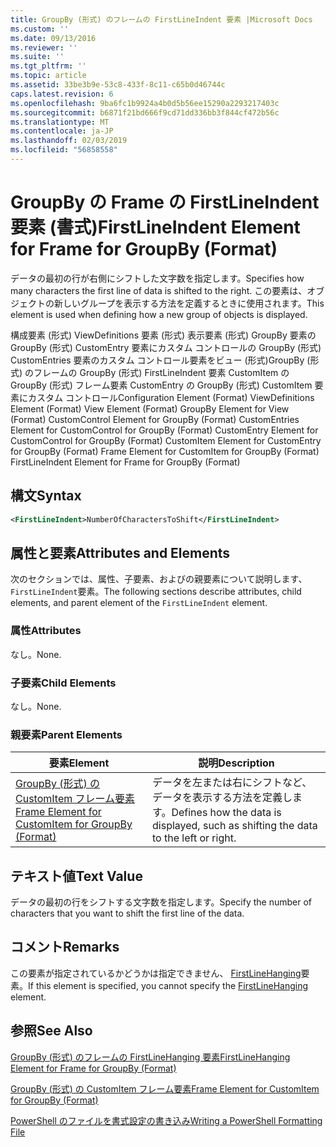 ```yaml
---
title: GroupBy (形式) のフレームの FirstLineIndent 要素 |Microsoft Docs
ms.custom: ''
ms.date: 09/13/2016
ms.reviewer: ''
ms.suite: ''
ms.tgt_pltfrm: ''
ms.topic: article
ms.assetid: 33be3b9e-53c8-433f-8c11-c65b0d46744c
caps.latest.revision: 6
ms.openlocfilehash: 9ba6fc1b9924a4b0d5b56ee15290a2293217403c
ms.sourcegitcommit: b6871f21bd666f9cd71dd336bb3f844cf472b56c
ms.translationtype: MT
ms.contentlocale: ja-JP
ms.lasthandoff: 02/03/2019
ms.locfileid: "56858558"
---
```

# <a name="firstlineindent-element-for-frame-for-groupby-format"></a><span data-ttu-id="1373e-102">GroupBy の Frame の FirstLineIndent 要素 (書式)</span><span class="sxs-lookup"><span data-stu-id="1373e-102">FirstLineIndent Element for Frame for GroupBy (Format)</span></span>

<span data-ttu-id="1373e-103">データの最初の行が右側にシフトした文字数を指定します。</span><span class="sxs-lookup"><span data-stu-id="1373e-103">Specifies how many characters the first line of data is shifted to the right.</span></span> <span data-ttu-id="1373e-104">この要素は、オブジェクトの新しいグループを表示する方法を定義するときに使用されます。</span><span class="sxs-lookup"><span data-stu-id="1373e-104">This element is used when defining how a new group of objects is displayed.</span></span>

<span data-ttu-id="1373e-105">構成要素 (形式) ViewDefinitions 要素 (形式) 表示要素 (形式) GroupBy 要素の GroupBy (形式) CustomEntry 要素にカスタム コントロールの GroupBy (形式) CustomEntries 要素のカスタム コントロール要素をビュー (形式)GroupBy (形式) のフレームの GroupBy (形式) FirstLineIndent 要素 CustomItem の GroupBy (形式) フレーム要素 CustomEntry の GroupBy (形式) CustomItem 要素にカスタム コントロール</span><span class="sxs-lookup"><span data-stu-id="1373e-105">Configuration Element (Format) ViewDefinitions Element (Format) View Element (Format) GroupBy Element for View (Format) CustomControl Element for GroupBy (Format) CustomEntries Element for CustomControl for GroupBy (Format) CustomEntry Element for CustomControl for GroupBy (Format) CustomItem Element for CustomEntry for GroupBy (Format) Frame Element for CustomItem for GroupBy (Format) FirstLineIndent Element for Frame for GroupBy (Format)</span></span>

## <a name="syntax"></a><span data-ttu-id="1373e-106">構文</span><span class="sxs-lookup"><span data-stu-id="1373e-106">Syntax</span></span>

```xml
<FirstLineIndent>NumberOfCharactersToShift</FirstLineIndent>
```

## <a name="attributes-and-elements"></a><span data-ttu-id="1373e-107">属性と要素</span><span class="sxs-lookup"><span data-stu-id="1373e-107">Attributes and Elements</span></span>

<span data-ttu-id="1373e-108">次のセクションでは、属性、子要素、およびの親要素について説明します、`FirstLineIndent`要素。</span><span class="sxs-lookup"><span data-stu-id="1373e-108">The following sections describe attributes, child elements, and parent element of the `FirstLineIndent` element.</span></span>

### <a name="attributes"></a><span data-ttu-id="1373e-109">属性</span><span class="sxs-lookup"><span data-stu-id="1373e-109">Attributes</span></span>

<span data-ttu-id="1373e-110">なし。</span><span class="sxs-lookup"><span data-stu-id="1373e-110">None.</span></span>

### <a name="child-elements"></a><span data-ttu-id="1373e-111">子要素</span><span class="sxs-lookup"><span data-stu-id="1373e-111">Child Elements</span></span>

<span data-ttu-id="1373e-112">なし。</span><span class="sxs-lookup"><span data-stu-id="1373e-112">None.</span></span>

### <a name="parent-elements"></a><span data-ttu-id="1373e-113">親要素</span><span class="sxs-lookup"><span data-stu-id="1373e-113">Parent Elements</span></span>

|<span data-ttu-id="1373e-114">要素</span><span class="sxs-lookup"><span data-stu-id="1373e-114">Element</span></span>|<span data-ttu-id="1373e-115">説明</span><span class="sxs-lookup"><span data-stu-id="1373e-115">Description</span></span>|
|-------------|-----------------|
|[<span data-ttu-id="1373e-116">GroupBy (形式) の CustomItem フレーム要素</span><span class="sxs-lookup"><span data-stu-id="1373e-116">Frame Element for CustomItem for GroupBy (Format)</span></span>](./frame-element-for-customitem-for-groupby-format.md)|<span data-ttu-id="1373e-117">データを左または右にシフトなど、データを表示する方法を定義します。</span><span class="sxs-lookup"><span data-stu-id="1373e-117">Defines how the data is displayed, such as shifting the data to the left or right.</span></span>|

## <a name="text-value"></a><span data-ttu-id="1373e-118">テキスト値</span><span class="sxs-lookup"><span data-stu-id="1373e-118">Text Value</span></span>

<span data-ttu-id="1373e-119">データの最初の行をシフトする文字数を指定します。</span><span class="sxs-lookup"><span data-stu-id="1373e-119">Specify the number of characters that you want to shift the first line of the data.</span></span>

## <a name="remarks"></a><span data-ttu-id="1373e-120">コメント</span><span class="sxs-lookup"><span data-stu-id="1373e-120">Remarks</span></span>

<span data-ttu-id="1373e-121">この要素が指定されているかどうかは指定できません、 [FirstLineHanging](./firstlinehanging-element-for-frame-for-groupby-format.md)要素。</span><span class="sxs-lookup"><span data-stu-id="1373e-121">If this element is specified, you cannot specify the [FirstLineHanging](./firstlinehanging-element-for-frame-for-groupby-format.md) element.</span></span>

## <a name="see-also"></a><span data-ttu-id="1373e-122">参照</span><span class="sxs-lookup"><span data-stu-id="1373e-122">See Also</span></span>

[<span data-ttu-id="1373e-123">GroupBy (形式) のフレームの FirstLineHanging 要素</span><span class="sxs-lookup"><span data-stu-id="1373e-123">FirstLineHanging Element for Frame for GroupBy (Format)</span></span>](./firstlinehanging-element-for-frame-for-groupby-format.md)

[<span data-ttu-id="1373e-124">GroupBy (形式) の CustomItem フレーム要素</span><span class="sxs-lookup"><span data-stu-id="1373e-124">Frame Element for CustomItem for GroupBy (Format)</span></span>](./frame-element-for-customitem-for-groupby-format.md)

[<span data-ttu-id="1373e-125">PowerShell のファイルを書式設定の書き込み</span><span class="sxs-lookup"><span data-stu-id="1373e-125">Writing a PowerShell Formatting File</span></span>](./writing-a-powershell-formatting-file.md)
